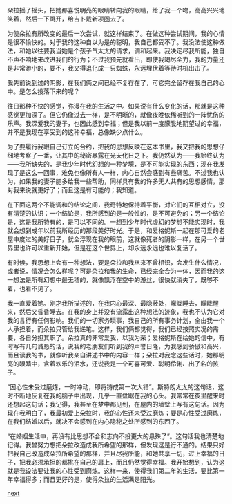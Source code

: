 
朵拉摇了摇头，把她那喜悦明亮的眼睛转向我的眼睛，给了我一个吻，高高兴兴地笑着，然后一下跳开，给吉卜戴新项圈去了。

为使朵拉有所改变的最后一次尝试，就这样结束了。在做这种尝试期间，我的心情是很不愉快的。对于我的这种自以为是的聪明，我自己都受不了。我没法使这种做法，和她以往要我当她是个孩子气太太的请求，调和起来。我决定尽我所能，独自不声不响地来改进我们的行为；不过我预先就看出，即使我竭尽全力，我的力量还是非常渺小的，要不，我又得退化成一只蜘蛛，永远埋伏着等待时机出击了。

我先前说到过的阴影，在我们俩之间已经不复存在了，可它完全留存在我自己的心中。是怎么投落下来的呢？

往日那种不快的感觉，弥漫在我的生活之中。如果说有什么变化的话，那就是这种感觉更加深了。但它仍像过去一样，是不明晰的，就像夜晚依稀听到的一阵忧伤的乐声。我深爱我的妻子，也因此感到幸福；但是我以前一度朦胧地期望过的幸福，并不是我现在享受到的这种幸福，总像缺少点什么。

为了要履行我跟自己订立的合约，把我的思想反映在这本书里，我又把我的思想仔细地考察了一番，让其中的秘密暴露在光天化日之下。我仍然认为——我始终认为——我所缺失的，是我少年时代幻想的一种梦境，是不可能实现的东西；现在我发现了是这么一回事，难免也像所有人一样，内心自然会感到有些痛苦。不过我也认为，如果我的妻子能多给我一些帮助，同样具有我的许多无人共有的思想感情，那对我来说就更好了；而且这是有可能的；我知道。

在下面这两个不能调和的结论之间，我奇特地保持着平衡，对它们的互相对立，没有清楚的认识：一个结论是，我所感到的是一般性的，是不可避免的；另一个结论是，这是我所特有的，是可以不同的。一想到少年时代虚幻的梦想不能实现时，我就会想到成年以前我所经历的那段美好时光。于是，和爱格妮斯一起在那可爱的老屋中度过的美好日子，就全浮现在我的眼前，这就像死者的阴影一样，在另一个世界里也许可以重新开始，但是在这个世界上，却永远永远也难以复活了。

有时候，我思想上会有一种想法，要是朵拉和我从来不曾相识，会发生什么情况，或者说，情况会怎么样呢？可是朵拉和我的生命，已经完全合为一体，因而我的这一想法是所有幻想中最无稽的，就像飘浮在空中的游丝，很快就消失了，既够不着，也看不见了。

我一直爱着她。刚才我所描述的，在我内心最深、最隐蔽处，矇眬睡去，矇眬醒来，然后又昏昏睡去。在我的身上并没有流露出这种想法的迹象，我也不认为它对我的言行有任何影响。我们的一切家务琐事，我自己的所有事务计划，全由我一个人承担着，而朵拉只管给我递笔。这样，我们俩都觉得，我们已经按照实况的需要，各自分担其职了。朵拉真的非常爱我，以我为荣；爱格妮斯在给她的信中，有时写有几句诚恳的话，说我的老朋友们听到我的声誉日隆，为我感到骄傲和高兴，而且读我的书，就像听我亲自讲述书中的内容一样；朵拉对我念这些话时，她那明亮的眼睛中，含着欢乐的泪水，还说我是一个可喜可爱、聪明伶俐、出了名的孩子。

“因心性未受过磨炼，一时冲动，即将铸成第一次大错”。斯特朗太太的这句话，这时不断地反复在我的脑子中出现，几乎一直盘踞在我的心头。我常常在夜里醒来时还想起这句话；我记得，我甚至在梦中都见到，在屋内的墙壁上写有这句话。因为现在我明白了，我最初爱上朵拉时，我的心性还未受过磨炼；要是心性受过磨炼，在我们结婚以后，就决不会感到在内心隐秘之处所感到的东西了。

“在婚姻生活中，再没有比思想不合和志向不投更大的悬殊了”。这句话我也清楚地记得。我曾努力想把朵拉改造成我所希望的那样，但发现这是行不通的。结果只好把我自己改造成朵拉所希望的那样，并且尽我所能，和她共享一切，过上幸福的日子，把我必须承担的都挑在自己的肩上，而且仍然觉得幸福。我开始想到，认为这就是我设法要让我的心性受到磨炼。这样一来，使得我们第二年的生活，要比第一年幸福得多；而且更好的是，使得朵拉的生活满是阳光。

[next](page619)